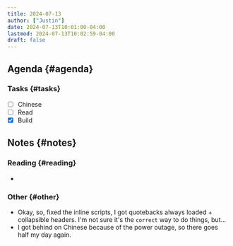 ```yaml
---
title: 2024-07-13
author: ["Justin"]
date: 2024-07-13T10:01:00-04:00
lastmod: 2024-07-13T10:02:59-04:00
draft: false
---
```


<div class="outline-1 jvc">

## Agenda {#agenda}

<div class="outline-2 jvc">

### Tasks {#tasks}

-   [ ] Chinese
-   [ ] Read
-   [X] Build

</div>

</div>

<div class="outline-1 jvc">

## Notes {#notes}

<div class="outline-2 jvc">

### Reading {#reading}

-

</div>

<div class="outline-2 jvc">

### Other {#other}

-   Okay, so, fixed the inline scripts, I got quotebacks always loaded +
    collapsible headers. I'm not sure it's the `correct` way to do things, but...
-   I got behind on Chinese because of the power outage, so there goes half my day again.

</div>

</div>
